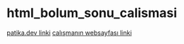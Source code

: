 # html_bolum_sonu_calismasi
[patika.dev linki](https://app.patika.dev/)
[ calışmanın websayfası linki](https://tunakrdnz.github.io/html_bolum_sonu_calismasi/)

